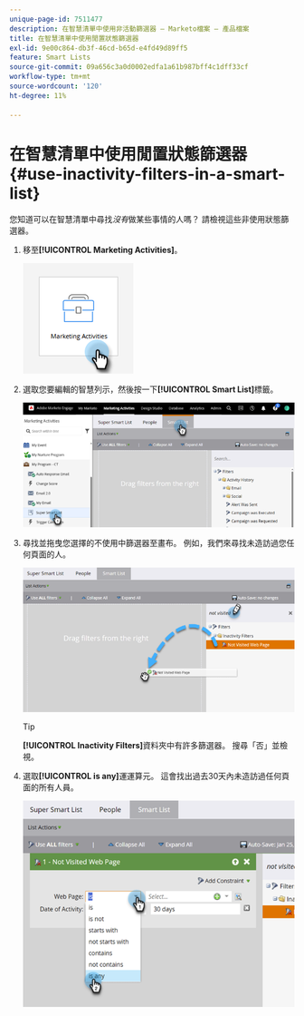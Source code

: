 ```yaml
---
unique-page-id: 7511477
description: 在智慧清單中使用非活動篩選器 — Marketo檔案 — 產品檔案
title: 在智慧清單中使用閒置狀態篩選器
exl-id: 9e00c864-db3f-46cd-b65d-e4fd49d89ff5
feature: Smart Lists
source-git-commit: 09a656c3a0d0002edfa1a61b987bff4c1dff33cf
workflow-type: tm+mt
source-wordcount: '120'
ht-degree: 11%

---
```


# 在智慧清單中使用閒置狀態篩選器 {#use-inactivity-filters-in-a-smart-list}

您知道可以在智慧清單中尋找&#x200B;_沒有_&#x200B;做某些事情的人嗎？ 請檢視這些非使用狀態篩選器。

1. 移至&#x200B;**[!UICONTROL Marketing Activities]**。

   ![](assets/use-inactivity-filters-in-a-smart-list-1.png)

1. 選取您要編輯的智慧列示，然後按一下&#x200B;**[!UICONTROL Smart List]**&#x200B;標籤。

   ![](assets/use-inactivity-filters-in-a-smart-list-2.png)

1. 尋找並拖曳您選擇的不使用中篩選器至畫布。 例如，我們來尋找未造訪過您任何頁面的人。

   ![](assets/use-inactivity-filters-in-a-smart-list-3.png)

   >[!TIP]
   >
   >**[!UICONTROL Inactivity Filters]**&#x200B;資料夾中有許多篩選器。 搜尋「否」並檢視。

1. 選取&#x200B;**[!UICONTROL is any]**&#x200B;運運算元。 這會找出過去30天內未造訪過任何頁面的所有人員。

   ![](assets/use-inactivity-filters-in-a-smart-list-4.png)
